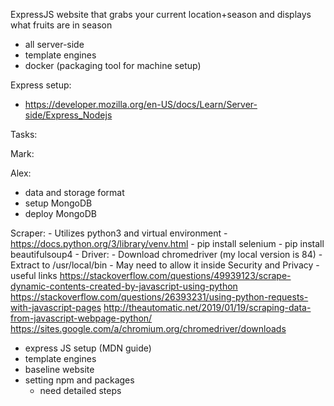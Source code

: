 ExpressJS website that grabs your current location+season and displays what fruits are in season
- all server-side
- template engines
- docker (packaging tool for machine setup)

Express setup:
- https://developer.mozilla.org/en-US/docs/Learn/Server-side/Express_Nodejs

Tasks:

Mark:

Alex:
- data and storage format
- setup MongoDB
- deploy MongoDB

Scraper:
    - Utilizes python3 and virtual environment
        - https://docs.python.org/3/library/venv.html
    - pip install selenium
    - pip install beautifulsoup4
    - Driver:
        - Download chromedriver (my local version is 84)
        - Extract to /usr/local/bin 
            - May need to allow it inside Security and Privacy
    - useful links
        https://stackoverflow.com/questions/49939123/scrape-dynamic-contents-created-by-javascript-using-python
        https://stackoverflow.com/questions/26393231/using-python-requests-with-javascript-pages
        http://theautomatic.net/2019/01/19/scraping-data-from-javascript-webpage-python/
        https://sites.google.com/a/chromium.org/chromedriver/downloads


    
- express JS setup (MDN guide)
- template engines
- baseline website
- setting npm and packages
    - need detailed steps
